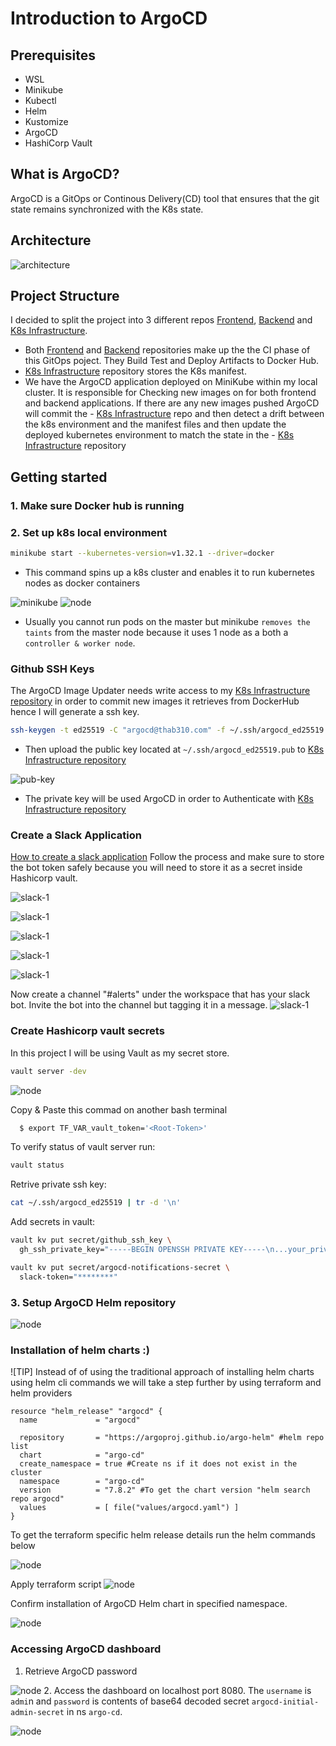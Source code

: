 # Introduction to ArgoCD

## Prerequisites
* WSL
* Minikube
* Kubectl
* Helm
* Kustomize
* ArgoCD
* HashiCorp Vault

## What is ArgoCD?
ArgoCD is a GitOps or Continous Delivery(CD) tool that ensures that the git state remains synchronized with the K8s state.

## Architecture
![architecture](/images/Untitled-2025-02-10-0022.png)
## Project Structure
I decided to split the project into 3 different repos [Frontend](https://github.com/Thab310/frontend), [Backend](https://github.com/Thab310/quotes-backend) and [K8s Infrastructure](https://github.com/Thab310/quotes-infrastructure).

- Both [Frontend](https://github.com/Thab310/frontend) and [Backend](https://github.com/Thab310/quotes-backend) repositories make up the the CI phase of this GitOps poject. They Build Test and Deploy Artifacts to Docker Hub.
- [K8s Infrastructure](https://github.com/Thab310/quotes-infrastructure) repository stores the K8s manifest.
- We have the ArgoCD application deployed on MiniKube within my local cluster. It is responsible for Checking new images on for both frontend and backend applications. If there are any new images pushed ArgoCD will commit the - [K8s Infrastructure](https://github.com/Thab310/quotes-infrastructure) repo and then detect a drift between the k8s environment and the manifest files and then update the deployed kubernetes environment to match the state in the - [K8s Infrastructure](https://github.com/Thab310/quotes-infrastructure) repository
## Getting started
### 1. Make sure Docker hub is running

### 2. Set up k8s local environment
```bash
minikube start --kubernetes-version=v1.32.1 --driver=docker
```
- This command spins up a k8s cluster and enables it to run kubernetes nodes as docker containers

![minikube](/images/minikube-start.png)
![node](/images/minikube-node.png)

- Usually you cannot run pods on the master but minikube `removes the taints` from the master node because it uses 1 node as a both a `controller & worker node`.

### Github SSH Keys
The ArgoCD Image Updater needs write access to my [K8s Infrastructure repository](https://github.com/Thab310/quotes-infrastructure) in order to commit new images it retrieves from DockerHub hence I will generate a ssh key.
```bash
ssh-keygen -t ed25519 -C "argocd@thab310.com" -f ~/.ssh/argocd_ed25519
```
* Then upload the public key located at `~/.ssh/argocd_ed25519.pub` to [K8s Infrastructure repository](https://github.com/Thab310/quotes-infrastructure)

![pub-key](/images/gh-pub-key)

* The private key will be used ArgoCD in order to Authenticate with [K8s Infrastructure repository](https://github.com/Thab310/quotes-infrastructure)

### Create a Slack Application
[How to create a slack application](https://api.slack.com/docs/apps)
Follow the process and make sure to store the bot token safely because you will need to store it as a secret inside Hashicorp vault.

![slack-1](/images/slack-1)

![slack-1](/images/slack-2)

![slack-1](/images/slack-3)

![slack-1](/images/slack-4)

![slack-1](/images/slack-5)

Now create a channel "#alerts" under the workspace that has your slack bot. 
Invite the bot into the channel but tagging it in a message.
![slack-1](/images/slack-6)
### Create Hashicorp vault secrets
In this project I will be using Vault as my secret store.
```bash
vault server -dev
```
![node](/images/vault-start.png)

Copy & Paste this commad on another bash terminal
```bash
  $ export TF_VAR_vault_token='<Root-Token>'
```
To verify status of vault server run:
```bash
vault status
```

Retrive private ssh key:
```bash
cat ~/.ssh/argocd_ed25519 | tr -d '\n'
```

Add secrets in vault:
```bash
vault kv put secret/github_ssh_key \
  gh_ssh_private_key="-----BEGIN OPENSSH PRIVATE KEY-----\n...your_private_key...\n-----END OPENSSH PRIVATE KEY-----"
```

```bash
vault kv put secret/argocd-notifications-secret \
  slack-token="********"
```

### 3. Setup ArgoCD Helm repository
![node](/images/helm-repo.png)

### Installation of helm charts :)
![TIP]
 Instead of of using the traditional approach of installing helm charts using helm cli commands we will take a step further by using terraform and helm providers


```hcl
resource "helm_release" "argocd" {
  name             = "argocd"

  repository       = "https://argoproj.github.io/argo-helm" #helm repo list
  chart            = "argo-cd"
  create_namespace = true #Create ns if it does not exist in the cluster
  namespace        = "argo-cd"
  version          = "7.8.2" #To get the chart version "helm search repo argocd"
  values           = [ file("values/argocd.yaml") ]
}
```
To get the terraform specific helm release details run the helm commands below

![node](/images/default-values.png)

Apply terraform script
![node](/images/tf-apply.png)

Confirm installation of ArgoCD Helm chart in specified namespace.

![node](/images/applied-argo.png)

### Accessing ArgoCD dashboard
1. Retrieve ArgoCD password

![node](/images/argo-cd-pwd.png)
2. Access the dashboard on localhost port 8080. The `username` is `admi`n and `password` is contents of base64 decoded secret `argocd-initial-admin-secret` in ns `argo-cd`.

![node](/images/argo-dashboard.png)